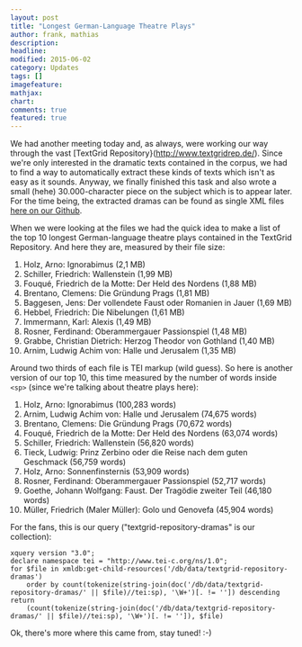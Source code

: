 ```yaml
---
layout: post
title: "Longest German-Language Theatre Plays"
author: frank, mathias
description: 
headline: 
modified: 2015-06-02
category: Updates
tags: []
imagefeature: 
mathjax: 
chart: 
comments: true
featured: true
---
```

We had another meeting today and, as always, were working our way through the vast [TextGrid Repository}(http://www.textgridrep.de/). Since we're only interested in the dramatic texts contained in the corpus, we had to find a way to automatically extract these kinds of texts which isn't as easy as it sounds. Anyway, we finally finished this task and also wrote a small (hehe) 30.000-character piece on the subject which is to appear later. For the time being, the extracted dramas can be found as single XML files [here on our Github](https://github.com/DLiNa/project/tree/master/data/textgrid-repository-dramas).

When we were looking at the files we had the quick idea to make a list of the top 10 longest German-language theatre plays contained in the TextGrid Repository. And here they are, measured by their file size:

1. Holz, Arno: Ignorabimus (2,1 MB)
2. Schiller, Friedrich: Wallenstein (1,99 MB)
3. Fouqué, Friedrich de la Motte: Der Held des Nordens (1,88 MB)
4. Brentano, Clemens: Die Gründung Prags (1,81 MB)
5. Baggesen, Jens: Der vollendete Faust oder Romanien in Jauer (1,69 MB)
6. Hebbel, Friedrich: Die Nibelungen (1,61 MB)
7. Immermann, Karl: Alexis (1,49 MB)
8. Rosner, Ferdinand: Oberammergauer Passionspiel (1,48 MB)
9. Grabbe, Christian Dietrich: Herzog Theodor von Gothland (1,40 MB)
10. Arnim, Ludwig Achim von: Halle und Jerusalem (1,35 MB)

Around two thirds of each file is TEI markup (wild guess). So here is another version of our top 10, this time measured by the number of words inside `<sp>` (since we're talking about theatre plays here):

1. Holz, Arno: Ignorabimus (100,283 words)
2. Arnim, Ludwig Achim von: Halle und Jerusalem (74,675 words)
3. Brentano, Clemens: Die Gründung Prags (70,672 words)
4. Fouqué, Friedrich de la Motte: Der Held des Nordens (63,074 words)
5. Schiller, Friedrich: Wallenstein (56,820 words)
6. Tieck, Ludwig: Prinz Zerbino oder die Reise nach dem guten Geschmack (56,759 words)
7. Holz, Arno: Sonnenfinsternis (53,909 words)
8. Rosner, Ferdinand: Oberammergauer Passionspiel (52,717 words)
9. Goethe, Johann Wolfgang: Faust. Der Tragödie zweiter Teil (46,180 words)
10. Müller, Friedrich (Maler Müller): Golo und Genovefa (45,904 words)

For the fans, this is our query ("textgrid-repository-dramas" is our collection):

    xquery version "3.0";
    declare namespace tei = "http://www.tei-c.org/ns/1.0";
    for $file in xmldb:get-child-resources('/db/data/textgrid-repository-dramas')
	    order by count(tokenize(string-join(doc('/db/data/textgrid-repository-dramas/' || $file)//tei:sp), '\W+')[. != '']) descending
    return
        (count(tokenize(string-join(doc('/db/data/textgrid-repository-dramas/' || $file)//tei:sp), '\W+')[. != '']), $file)

Ok, there's more where this came from, stay tuned! :-)
